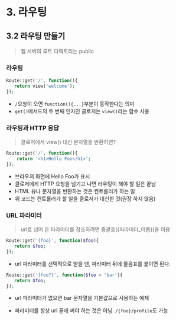 #  3. 라우팅



## 3.2 라우팅 만들기

> 웹 서버의 루트 디렉토리는 public



### 라우팅

```php
Route::get('/', function(){
   return view('welcome');
});
```

* `/`요청이 오면 `function(){...}`부분이 동작한다는 의미
* `get()`메서드의 두 번째 인자인 클로저는 `view()`라는 함수 사용



### 라우팅과 HTTP 응답

> 클로저에서 view() 대신 문자열을 반환하면?

```php
Route::get('/', function(){
    return '<h1>Hello Foo</h1>';
});
```

* 브라우저 화면에 Hello Foo가 표시
* 클로저에게 HTTP 요청을 넘기고 나면 라우팅이 해야 할 일은 끝남
* HTML 뷰나 문자열을 반환하는 것은 컨트롤러가 하는 일
* 위 코드는 컨트롤러가 할 일을 클로저가 대신한 것(권장 하지 않음)



### URL 파라미터

> url로 넘어 온 파라미터를 참조하려면 중괄호({파라미터_이름})을 이용

```php
Route::get('{foo}', function($foo){
   return $foo; 
});
```

* url 파라미터를 선택적으로 받을 땐, 파라미터 뒤에 물음표를 붙이면 된다.

```php
Route::get('{foo?}', function($foo = 'bar'){
   return $foo; 
});
```

* url 파라미터가 없으면 bar 문자열을 기본값으로 사용하는 예제

* 파라미터를 항상 url 끝에 써야 하는 것은 아님. `/{foo}/profile`도 가능



